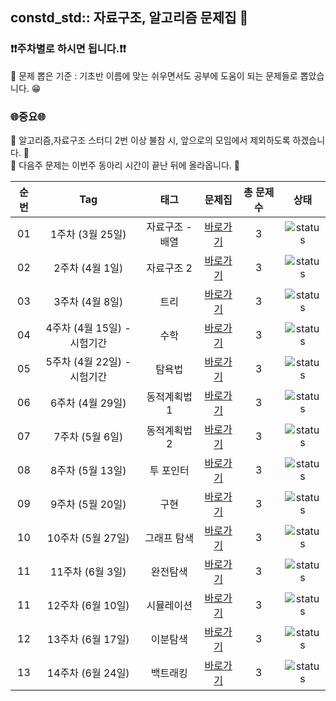 ## constd_std:: 자료구조, 알고리즘 문제집 👾

### **❗️❗️주차별로 하시면 됩니다.❗️❗️**
📢 문제 뽑은 기준 : 기초반 이름에 맞는 쉬우면서도 공부에 도움이 되는 문제들로 뽑았습니다. 😁

### 🌐중요🌐

📢 알고리즘,자료구조 스터디 2번 이상 불참 시, 앞으로의 모임에서 제외하도록 하겠습니다. 🚫<br>
📢 다음주 문제는 이번주 동아리 시간이 끝난 뒤에 올라옵니다. 🌸


| 순번 | Tag                          | 태그                | 문제집    | 총 문제 수 |  상태             |
| :--: | :--------------------------: | :-----------------: | :------:  | :------: |:---------------:|
| 01 | 1주차 (3월 25일) | 자료구조 - 배열 | [바로가기](./algorithms/data_structure) | 3 | ![status](https://img.shields.io/badge/Not%20started-112051) |
| 02 | 2주차 (4월 1일) | 자료구조 2 | [바로가기](./algorithms/data_structure2) | 3 | ![status](https://img.shields.io/badge/Not%20started-112051) |
| 03 | 3주차 (4월 8일)  | 트리 | [바로가기](./algorithms/tree) | 3 | ![status](https://img.shields.io/badge/Not%20started-112051) |
| 04 | 4주차 (4월 15일) - 시험기간 | 수학 | [바로가기](./algorithms/math) | 3 | ![status](https://img.shields.io/badge/Not%20started-112051) | 
| 05 | 5주차 (4월 22일) - 시험기간 | 탐욕법 | [바로가기](./algorithms/greedy) | 3 | ![status](https://img.shields.io/badge/Not%20started-112051) |
| 06 | 6주차 (4월 29일) | 동적계획법 1 | [바로가기](./algorithms/dynamic_programming_1) | 3 | ![status](https://img.shields.io/badge/Not%20started-112051) |
| 07 | 7주차 (5월 6일) | 동적계획법 2 | [바로가기](./algorithms/dynamic_programming_2) | 3 | ![status](https://img.shields.io/badge/Not%20started-112051) |
| 08 | 8주차 (5월 13일) | 투 포인터 | [바로가기](./algorithms/two_pointer) | 3 | ![status](https://img.shields.io/badge/Not%20started-112051) |
| 09 | 9주차 (5월 20일) | 구현 | [바로가기](./algorithms/implementation) | 3 | ![status](https://img.shields.io/badge/Not%20started-112051) |
| 10 | 10주차 (5월 27일) | 그래프 탐색 | [바로가기](./algorithms/graph_traversal) | 3 | ![status](https://img.shields.io/badge/Not%20started-112051) |
| 11 | 11주차 (6월 3일)  | 완전탐색 | [바로가기](./algorithms/brute_force) | 3 | ![status](https://img.shields.io/badge/Not%20started-112051) |
| 11 | 12주차 (6월 10일) | 시뮬레이션 | [바로가기](./algorithms/simulation) | 3 | ![status](https://img.shields.io/badge/Not%20started-112051) | 
| 12 | 13주차 (6월 17일) | 이분탐색 | [바로가기](./algorithms/binary_search) | 3 | ![status](https://img.shields.io/badge/Not%20started-112051) |
| 13 | 14주차 (6월 24일) | 백트래킹 | [바로가기](./algorithms/backtracking) | 3 | ![status](https://img.shields.io/badge/Not%20started-112051) |
